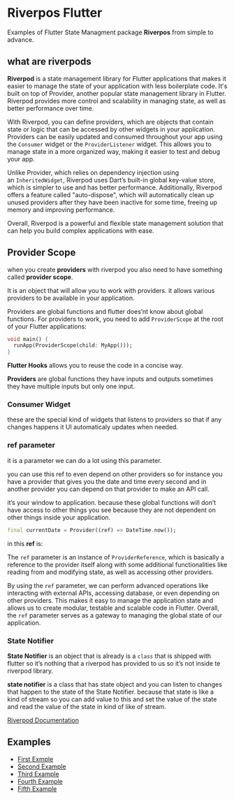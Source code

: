 
# Riverpos Flutter

Examples of Flutter State Managment package **Riverpos** from simple to advance.


## what are riverpods

**Riverpod** is a state management library for Flutter applications that makes it easier to manage the state of your application with less boilerplate code. It's built on top of Provider, another popular state management library in Flutter. Riverpod provides more control and scalability in managing state, as well as better performance over time.

With Riverpod, you can define providers, which are objects that contain state or logic that can be accessed by other widgets in your application. Providers can be easily updated and consumed throughout your app using the `Consumer` widget or the `ProviderListener` widget. This allows you to manage state in a more organized way, making it easier to test and debug your app.

Unlike Provider, which relies on dependency injection using an `InheritedWidget`, Riverpod uses Dart’s built-in global key-value store, which is simpler to use and has better performance. Additionally, Riverpod offers a feature called "auto-dispose", which will automatically clean up unused providers after they have been inactive for some time, freeing up memory and improving performance.

Overall, Riverpod is a powerful and flexible state management solution that can help you build complex applications with ease.

## Provider Scope
when you create **providers** with riverpod you also need to have something called **provider scope**.

It is an object that will allow you to work with providers. it allows various providers to be available in your application.

Providers are global functions and flutter does’nt know about global functions.
For providers to work, you need to add `ProviderScope` at the root of your
 Flutter applications:

 ```dart
 void main() {
   runApp(ProviderScope(child: MyApp()));
 }
 ```

**Flutter Hooks** allows you to reuse the code in a concise way.

**Providers** are global functions they have inputs and outputs sometimes they have multiple inputs but only one input.

### Consumer Widget
these are the special kind of widgets that listens to providers so that if any changes happens it UI automaticaly updates when needed.

### ref parameter
it is a parameter we can do a lot using this parameter.

you can use this ref to even depend on other providers so for instance you have a provider that gives you the date and time every second and in another provider you can depend on that provider to make an API call.

it’s your window to application. because these global functions will don’t have access to other things you see because they are not dependent on other things inside your application.

```dart
final currentDate = Provider((ref) => DateTime.now());
```

in this **ref** is:

The `ref` parameter is an instance of `ProviderReference`, which is basically a reference to the provider itself along with some additional functionalities like reading from and modifying state, as well as accessing other providers.

By using the `ref` parameter, we can perform advanced operations like interacting with external APIs, accessing database, or even depending on other providers. This makes it easy to manage the application state and allows us to create modular, testable and scalable code in Flutter. Overall, the `ref` parameter serves as a gateway to managing the global state of our application.

### State Notifier
**State Notifier** is an object that is already is a `class` that is shipped with flutter so it’s nothing that a riverpod has provided to us so it’s not inside te riverpod library.

**state notifier** is a class that has state object and you can listen to changes that happen to the state of the State Notifier. because that state is like a kind of stream so you can add value to this and set the value of the state and read the value of the state in kind of like of stream.

[Riverpod Documentation](https://riverpod.dev/docs/getting_started)




## Examples

 - [First Exmple](https://github.com/hamzaawan007/riverpod_flutter/tree/main/flutter_riverpod_1)
 - [Second Example](https://github.com/hamzaawan007/riverpod_flutter/tree/main/flutter_riverpod_2)
 - [Third Example](https://github.com/hamzaawan007/riverpod_flutter/tree/main/flutter_riverpod_3)
 - [Fourth Example](https://github.com/hamzaawan007/riverpod_flutter/tree/main/flutter_riverpod_4)
 - [Fifth Example](https://github.com/hamzaawan007/riverpod_flutter/tree/main/flutter_riverpod_5)